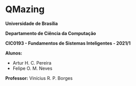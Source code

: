 # QMazing

**Universidade de Brasília**

**Departamento de Ciência da Computação**


**CIC0193 - Fundamentos de Sistemas Inteligentes - 2021/1**

**Alunos:**
- Artur H. C. Pereira
- Felipe O. M. Neves

**Professor:** Vinícius R. P. Borges